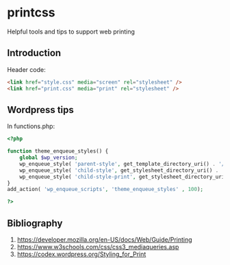 # printcss
Helpful tools and tips to support web printing

## Introduction

Header code:

```html
<link href="style.css" media="screen" rel="stylesheet" />                                                                                       
<link href="print.css" media="print" rel="stylesheet" />
```

## Wordpress tips

In functions.php:

```php
<?php                                                                                                                                                     

function theme_enqueue_styles() {
    global $wp_version;
    wp_enqueue_style( 'parent-style', get_template_directory_uri() . '/style.css' ); 
    wp_enqueue_style( 'child-style', get_stylesheet_directory_uri() . '/style.css', array('parent-style') ); 
    wp_enqueue_style( 'child-style-print', get_stylesheet_directory_uri() . '/print.css', array(), $wp_version, 'print' ); 
}
add_action( 'wp_enqueue_scripts', 'theme_enqueue_styles' , 100);

?>
```

## Bibliography

1. https://developer.mozilla.org/en-US/docs/Web/Guide/Printing
2. https://www.w3schools.com/css/css3_mediaqueries.asp
3. https://codex.wordpress.org/Styling_for_Print

